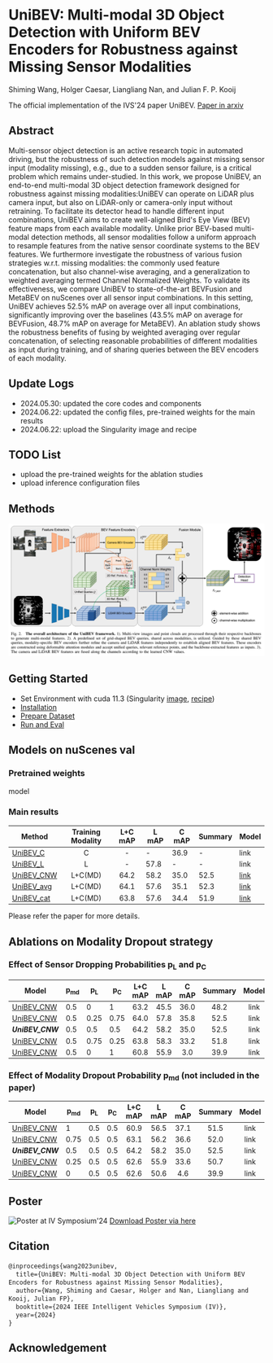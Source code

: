 # UniBEV: Multi-modal 3D Object Detection with Uniform BEV Encoders for Robustness against Missing Sensor Modalities
Shiming Wang, Holger Caesar, Liangliang Nan, and Julian F. P. Kooij

The official implementation of the IVS'24 paper UniBEV. [Paper in arxiv](https://arxiv.org/abs/2309.14516)

## Abstract
Multi-sensor object detection is an active research topic in automated driving, but the robustness of such detection models against missing sensor input (modality missing), e.g., due to a sudden sensor failure, is a critical problem which remains under-studied. In this work, we propose UniBEV, an end-to-end multi-modal 3D object detection framework designed for robustness against missing modalities:UniBEV can operate on LiDAR plus camera input, but also on LiDAR-only or camera-only input without retraining.
To facilitate its detector head to handle different input combinations,  UniBEV aims to create well-aligned Bird's Eye View (BEV) feature maps from each available modality.
Unlike prior BEV-based multi-modal detection methods,
all sensor modalities follow a uniform approach to resample features from the native sensor coordinate systems to the BEV features. We furthermore investigate the robustness of various fusion strategies w.r.t. missing modalities: the commonly used feature concatenation, but also channel-wise averaging, and a generalization to weighted averaging termed Channel Normalized Weights. To validate its effectiveness, we compare UniBEV to state-of-the-art BEVFusion and MetaBEV on nuScenes over all sensor input combinations. In this setting, UniBEV achieves $52.5 \%$ mAP on average over all input combinations, significantly improving over the baselines
($43.5 \%$ mAP on average for BEVFusion, $48.7 \%$ mAP on average for MetaBEV). An ablation study shows the robustness benefits of fusing by weighted averaging over regular concatenation, of selecting  reasonable probabilities of different modalities as input during training, and of sharing queries between the BEV encoders of each modality.

## Update Logs
+ 2024.05.30: updated the core codes and components
+ 2024.06.22: updated the config files, pre-trained weights for the main results
+ 2024.06.22: upload the Singularity image and recipe

## TODO List
+ upload the pre-trained weights for the ablation studies
+ upload inference configuration files

## Methods
![UniBEV](/assets/unibev.png)

## Getting Started
- Set Environment with cuda 11.3 (Singularity [image](https://surfdrive.surf.nl/files/index.php/s/UMfSSSb5T40kcwd), [recipe](https://surfdrive.surf.nl/files/index.php/s/37HNgaVGEWAowet))
- [Installation](docs/installation.md)
- [Prepare Dataset](docs/prepare_dataset.md)
- [Run and Eval](docs/run_eval.md)
## Models on nuScenes val
### Pretrained weights
model
### Main results
|Method|Training Modality|L+C mAP| L mAP| C mAP|Summary| Model |
|------|:---------------:|:-----:|------|------|-------|-------|
|[UniBEV_C](/projects/UniBEV/configs/unibev/unibev_nus_C.py)|C|-|-|36.9|-|link|
|[UniBEV_L](/projects/UniBEV/configs/unibev/unibev_nus_L.py)|L|-|57.8|-|-|link|
|[UniBEV_CNW](/projects/UniBEV/configs/unibev/unibev_nus_LC_cnw_256_modality_dropout.py)|L+C(MD)|64.2|58.2|35.0|52.5|[link](https://surfdrive.surf.nl/files/index.php/s/CX1xt8FeUiiDlIS)|
|[UniBEV_avg](/projects/UniBEV/configs/unibev/unibev_nus_LC_avg_256_modality_dropout.py)|L+C(MD)|64.1|57.6|35.1|52.3|[link](https://surfdrive.surf.nl/files/index.php/s/QH2N9EJlPM2oaiT)|       
|[UniBEV_cat](/projects/UniBEV/configs/unibev/unibev_nus_LC_cat_128_modality_dropout.py)|L+C(MD)|63.8|57.6|34.4|51.9|[link](https://surfdrive.surf.nl/files/index.php/s/w8nhdpUPhrrkus8)|

Please refer the paper for more details.

## Ablations on Modality Dropout strategy 
### Effect of Sensor Dropping Probabilities p<sub>L</sub> and p<sub>C</sub>
|Model|p<sub>md</sub>|p<sub>L</sub>|p<sub>C</sub>|L+C mAP|L mAP|C mAP|Summary| Model|
|-|-|-|-|:--:|:--:|:--:|:--:|:--:|
|[UniBEV_CNW](/projects/UniBEV/configs/unibev/ablation_md/unibev_nus_LC_cnw_256_modality_dropout_m50s50l0c100.py)|0.5|0   |1   |63.2|45.5|36.0|48.2|link|
|[UniBEV_CNW](/projects/UniBEV/configs/unibev/ablation_md/unibev_nus_LC_cnw_256_modality_dropout_m50s50l25c75.py)|0.5|0.25|0.75|64.0|57.8|35.8|52.5|link|
|_**UniBEV_CNW**_|0.5|0.5 |0.5|64.2|58.2|35.0|52.5|link|
|[UniBEV_CNW](/projects/UniBEV/configs/unibev/ablation_md/unibev_nus_LC_cnw_256_modality_dropout_m50s50l75c25.py)|0.5|0.75|0.25|63.8|58.3|33.2|51.8|link|
|[UniBEV_CNW](/projects/UniBEV/configs/unibev/ablation_md/unibev_nus_LC_cnw_256_modality_dropout_m50s50l0c100.py)|0.5|0   |1   |60.8|55.9|3.0 |39.9|link|

### Effect of Modality Dropout Probability p<sub>md</sub> (not included in the paper)
|Model|p<sub>md</sub>|p<sub>L</sub>|p<sub>C</sub>|L+C mAP|L mAP|C mAP|Summary| Model|
|-|-|-|-|:--:|:--:|:--:|:--:|:--:|
|[UniBEV_CNW](/projects/UniBEV/configs/unibev/ablation_md/unibev_nus_LC_cnw_256_modality_dropout_m0s100l50c50.py)|1|0.5|0.5|60.9|56.5|37.1|51.5|link|
|[UniBEV_CNW](/projects/UniBEV/configs/unibev/ablation_md/unibev_nus_LC_cnw_256_modality_dropout_m25s75l50c50.py)|0.75|0.5|0.5|63.1|56.2|36.6|52.0|link|
|_**UniBEV_CNW**_|0.5|0.5 |0.5|64.2|58.2|35.0|52.5|link|
|[UniBEV_CNW](/projects/UniBEV/configs/unibev/ablation_md/unibev_nus_LC_cnw_256_modality_dropout_m75s25l50c50.py)|0.25|0.5|0.5|62.6|55.9|33.6|50.7|link|
|[UniBEV_CNW](/projects/UniBEV/configs/unibev/ablation_md/unibev_nus_LC_cnw_256_modality_dropout_m100s0l50c50.py)|0|0.5|0.5|62.6|50.6|4.6 |39.9|link|


## Poster
![Poster at IV Symposium'24](/assets/UniBEV_poster_IV24.png)
[Download Poster via here](https://surfdrive.surf.nl/files/index.php/s/Kuxogt4IKdPuNgz)
## Citation
```
@inproceedings{wang2023unibev,
  title={UniBEV: Multi-modal 3D Object Detection with Uniform BEV Encoders for Robustness against Missing Sensor Modalities},
  author={Wang, Shiming and Caesar, Holger and Nan, Liangliang and Kooij, Julian FP},
  booktitle={2024 IEEE Intelligent Vehicles Symposium (IV)},
  year={2024}
}
```

## Acknowledgement

